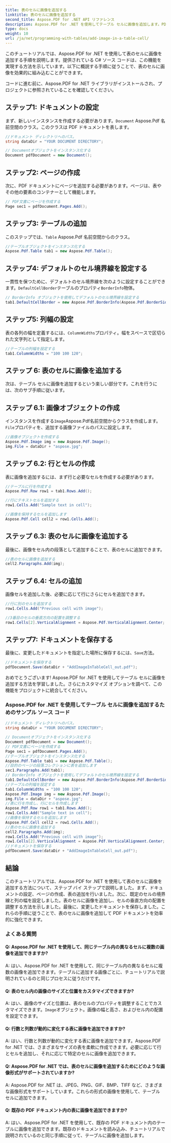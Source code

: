 ```yaml
---
title: 表のセルに画像を追加する
linktitle: 表のセルに画像を追加する
second_title: Aspose.PDF for .NET API リファレンス
description: Aspose.PDF for .NET を使用してテーブル セルに画像を追加します。PDF ドキュメント内の画像を正確に操作するためのステップ バイ ステップ ガイドです。
type: docs
weight: 10
url: /ja/net/programming-with-tables/add-image-in-a-table-cell/
---
```

このチュートリアルでは、Aspose.PDF for .NET を使用して表のセルに画像を追加する手順を説明します。提供されている C# ソース コードは、この機能を実現する方法を示しています。以下に概説する手順に従うことで、表のセルに画像を効果的に組み込むことができます。

コードに進む前に、Aspose.PDF for .NET ライブラリがインストールされ、プロジェクトに参照されていることを確認してください。

## ステップ1: ドキュメントの設定

まず、新しいインスタンスを作成する必要があります。`Document` Aspose.Pdf 名前空間のクラス。このクラスは PDF ドキュメントを表します。

```csharp
//ドキュメント ディレクトリへのパス。
string dataDir = "YOUR DOCUMENT DIRECTORY";

// Documentオブジェクトをインスタンス化する
Document pdfDocument = new Document();
```

## ステップ2: ページの作成

次に、PDF ドキュメントにページを追加する必要があります。ページは、表やその他の要素のコンテナーとして機能します。

```csharp
// PDF文書にページを作成する
Page sec1 = pdfDocument.Pages.Add();
```

## ステップ3: テーブルの追加

このステップでは、`Table` Aspose.Pdf 名前空間からのクラス。

```csharp
//テーブルオブジェクトをインスタンス化する
Aspose.Pdf.Table tab1 = new Aspose.Pdf.Table();
```

## ステップ4: デフォルトのセル境界線を設定する

一貫性を保つために、デフォルトのセル境界線を次のように設定することができます。`DefaultCellBorder`テーブルのプロパティ`BorderInfo`物体。

```csharp
// BorderInfo オブジェクトを使用してデフォルトのセル境界線を設定する
tab1.DefaultCellBorder = new Aspose.Pdf.BorderInfo(Aspose.Pdf.BorderSide.All, 0.1F);
```

## ステップ5: 列幅の設定

表の各列の幅を定義するには、`ColumnWidths`プロパティ。幅をスペースで区切られた文字列として指定します。

```csharp
//テーブルの列幅を設定する
tab1.ColumnWidths = "100 100 120";
```

## ステップ 6: 表のセルに画像を追加する

次は、テーブル セルに画像を追加するという楽しい部分です。これを行うには、次のサブ手順に従います。

## ステップ 6.1: 画像オブジェクトの作成

インスタンスを作成する`Image`Aspose.Pdf名前空間からクラスを作成します。`File`プロパティを、追加する画像ファイルのパスに設定します。

```csharp
//画像オブジェクトを作成する
Aspose.Pdf.Image img = new Aspose.Pdf.Image();
img.File = dataDir + "aspose.jpg";
```

## ステップ 6.2: 行とセルの作成

表に画像を追加するには、まず行と必要なセルを作成する必要があります。

```csharp
//テーブルに行を作成する
Aspose.Pdf.Row row1 = tab1.Rows.Add();

//行にテキストセルを追加する
row1.Cells.Add("Sample text in cell");

//画像を保持するセルを追加します
Aspose.Pdf.Cell cell2 = row1.Cells.Add();
```

## ステップ 6.3: 表のセルに画像を追加する

最後に、画像をセル内の段落として追加することで、表のセルに追加できます。

```csharp
//表のセルに画像を追加する
cell2.Paragraphs.Add(img);
```

## ステップ 6.4: セルの追加

画像セルを追加した後、必要に応じて行にさらにセルを追加できます。

```csharp
//行に別のセルを追加する
row1.Cells.Add("Previous cell with image");

//3番目のセルの垂直方向の配置を調整する
row1.Cells[2].VerticalAlignment = Aspose.Pdf.VerticalAlignment.Center;
```

## ステップ7: ドキュメントを保存する

最後に、変更したドキュメントを指定した場所に保存するには、`Save`方法。

```csharp
//ドキュメントを保存する
pdfDocument.Save(dataDir + "AddImageInTableCell_out.pdf");
```

おめでとうございます! Aspose.PDF for .NET を使用してテーブル セルに画像を追加する方法を学習しました。さらにカスタマイズ オプションを調べて、この機能をプロジェクトに統合してください。

### Aspose.PDF for .NET を使用してテーブル セルに画像を追加するためのサンプル ソース コード

```csharp
//ドキュメント ディレクトリへのパス。
string dataDir = "YOUR DOCUMENT DIRECTORY";

// Documentオブジェクトをインスタンス化する
Document pdfDocument = new Document();
// PDF文書にページを作成する
Page sec1 = pdfDocument.Pages.Add();
//テーブルオブジェクトをインスタンス化する
Aspose.Pdf.Table tab1 = new Aspose.Pdf.Table();
//目的のページの段落コレクションに表を追加します
sec1.Paragraphs.Add(tab1);
// BorderInfo オブジェクトを使用してデフォルトのセル境界線を設定する
tab1.DefaultCellBorder = new Aspose.Pdf.BorderInfo(Aspose.Pdf.BorderSide.All, 0.1F);
//テーブルの列幅を設定する
tab1.ColumnWidths = "100 100 120";
Aspose.Pdf.Image img = new Aspose.Pdf.Image();
img.File = dataDir + "aspose.jpg";
//表に行を作成し、行にセルを作成します
Aspose.Pdf.Row row1 = tab1.Rows.Add();
row1.Cells.Add("Sample text in cell");
//画像を保持するセルを追加します
Aspose.Pdf.Cell cell2 = row1.Cells.Add();
//表のセルに画像を追加する
cell2.Paragraphs.Add(img);
row1.Cells.Add("Previous cell with image");
row1.Cells[2].VerticalAlignment = Aspose.Pdf.VerticalAlignment.Center;
//ドキュメントを保存する
pdfDocument.Save(dataDir + "AddImageInTableCell_out.pdf");
```

## 結論

このチュートリアルでは、Aspose.PDF for .NET を使用して表のセルに画像を追加する方法について、ステップ バイ ステップで説明しました。まず、ドキュメントの設定、ページの作成、表の追加を行いました。次に、既定のセルの境界線と列の幅を設定しました。表のセルに画像を追加し、セルの垂直方向の配置を調整する方法を示しました。最後に、変更したドキュメントを保存しました。これらの手順に従うことで、表のセルに画像を追加して PDF ドキュメントを効率的に強化できます。

### よくある質問

#### Q: Aspose.PDF for .NET を使用して、同じテーブル内の異なるセルに複数の画像を追加できますか?

A: はい、Aspose.PDF for .NET を使用して、同じテーブル内の異なるセルに複数の画像を追加できます。テーブルに追加する画像ごとに、チュートリアルで説明されているのと同じプロセスに従うだけです。

#### Q: 表のセル内の画像のサイズと位置をカスタマイズできますか?

 A: はい、画像のサイズと位置は、表のセルのプロパティを調整することでカスタマイズできます。`Image`オブジェクト。画像の幅と高さ、およびセル内の配置を設定できます。

#### Q: 行数と列数が動的に変化する表に画像を追加できますか?

A: はい、行数と列数が動的に変化する表に画像を追加できます。Aspose.PDF for .NET では、さまざまなサイズの表を柔軟に作成できます。必要に応じて行とセルを追加し、それに応じて特定のセルに画像を追加できます。

#### Q: Aspose.PDF for .NET では、表のセルに画像を追加するためにどのような画像形式がサポートされていますか?

A: Aspose.PDF for .NET は、JPEG、PNG、GIF、BMP、TIFF など、さまざまな画像形式をサポートしています。これらの形式の画像を使用して、テーブル セルに追加できます。

#### Q: 既存の PDF ドキュメント内の表に画像を追加できますか?

A: はい、Aspose.PDF for .NET を使用して、既存の PDF ドキュメント内のテーブルに画像を追加できます。既存のドキュメントを読み込み、チュートリアルで説明されているのと同じ手順に従って、テーブルに画像を追加します。